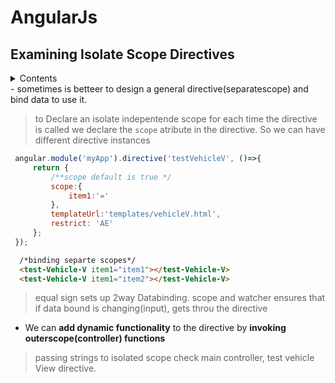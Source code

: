 # AngularJs
## Examining Isolate Scope Directives
<details>
    <summary>Contents</summary>
   
describe isolate scopes in directives
use the equals sign to set up two-way binding
use the ampersand sign to invoke outer scope functions
use the at symbol to pass strings into the directives
create a directive using shorthand notation
replace directive elements in HTML markup
</details>
- sometimes is betteer to design a general directive(separatescope) and bind data to use it.

> to Declare an isolate indepentende scope for each time the directive is called we declare the `scope` atribute in the directive. So we can have different directive instances
```javascript
 angular.module('myApp').directive('testVehicleV', ()=>{
     return {
         /**scope default is true */
         scope:{
             item1:'='
         },
         templateUrl:'templates/vehicleV.html',
         restrict: 'AE'
     };
 });
```

```html
  /*binding separte scopes*/
  <test-Vehicle-V item1="item1"></test-Vehicle-V>  
  <test-Vehicle-V item1="item2"></test-Vehicle-V> 
```
> equal sign sets up 2way Databinding. scope and watcher ensures that if data bound is changing(input), gets throu the directive

- We can __add dynamic functionality__ to the directive by __invoking outerscope(controller) functions__

> passing strings to isolated scope check main controller, test vehicle View directive.